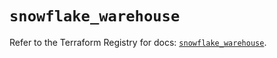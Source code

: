 # `snowflake_warehouse`

Refer to the Terraform Registry for docs: [`snowflake_warehouse`](https://registry.terraform.io/providers/snowflake-labs/snowflake/0.94.0/docs/resources/warehouse).
